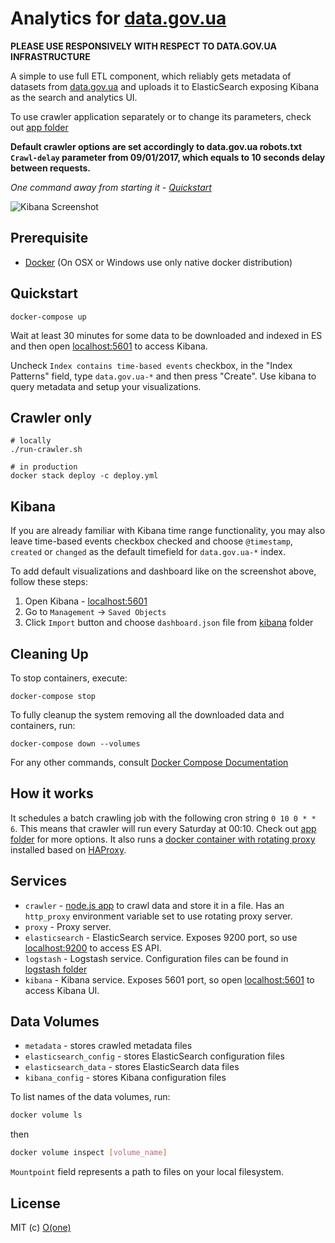 # Analytics for [data.gov.ua](http://data.gov.ua)

**PLEASE USE RESPONSIVELY WITH RESPECT TO DATA.GOV.UA INFRASTRUCTURE**

A simple to use full ETL component, which reliably gets metadata of datasets from [data.gov.ua](http://data.gov.ua) and uploads it to ElasticSearch exposing Kibana as the search and analytics UI.

To use crawler application separately or to change its parameters, check out [app folder](app)

**Default crawler options are set accordingly to data.gov.ua robots.txt `Crawl-delay` parameter from 09/01/2017, which equals to 10 seconds delay between requests.**

*One command away from starting it - [Quickstart](#quickstart)*

![Kibana Screenshot](https://api.monosnap.com/rpc/file/download?id=f2EPnW1yAmsV7kbzLvoGczlmkXOo0e)

## Prerequisite
* [Docker](https://www.docker.com/products/docker) (On OSX or Windows use only native docker distribution)

## Quickstart

```
docker-compose up
```

Wait at least 30 minutes for some data to be downloaded and indexed in ES and then open [localhost:5601](http://localhost:5601) to access Kibana.

Uncheck `Index contains time-based events` checkbox, in the "Index Patterns" field, type `data.gov.ua-*` and then press "Create". Use kibana to query metadata and setup your visualizations.

## Crawler only


```
# locally
./run-crawler.sh

# in production
docker stack deploy -c deploy.yml
```

## Kibana

If you are already familiar with Kibana time range functionality, you may also leave time-based events checkbox checked and choose `@timestamp`, `created` or `changed` as the default timefield for `data.gov.ua-*` index.

To add default visualizations and dashboard like on the screenshot above, follow these steps:

1. Open Kibana - [localhost:5601](http://localhost:5601)
2. Go to `Management` -> `Saved Objects`
3. Click `Import` button and choose `dashboard.json` file from [kibana](kibana) folder

## Cleaning Up

To stop containers, execute:
```
docker-compose stop
```

To fully cleanup the system removing all the downloaded data and containers, run:

```
docker-compose down --volumes
```

For any other commands, consult [Docker Compose Documentation](https://docs.docker.com/compose/)

## How it works

It schedules a batch crawling job with the following cron string `0 10 0 * * 6`. This means that crawler will run every Saturday at 00:10. Check out [app folder](app) for more options. It also runs a [docker container with rotating proxy](https://github.com/mattes/rotating-proxy) installed based on [HAProxy](http://www.haproxy.org/).

## Services

* `crawler` - [node.js app](app) to crawl data and store it in a file. Has an `http_proxy` environment variable set to use rotating proxy server.
* `proxy` - Proxy server.
* `elasticsearch` - ElasticSearch service. Exposes 9200 port, so use [localhost:9200](http://localhost:9200) to access ES API.
* `logstash` - Logstash service. Configuration files can be found in [logstash folder](logstash)
* `kibana` - Kibana service. Exposes 5601 port, so open [localhost:5601](http://localhost:5601) to access Kibana UI.

## Data Volumes

* `metadata` - stores crawled metadata files
* `elasticsearch_config` - stores ElasticSearch configuration files
* `elasticsearch_data` - stores ElasticSearch data files
* `kibana_config` - stores Kibana configuration files

To list names of the data volumes, run:

```sh
docker volume ls
```

then

```sh
docker volume inspect [volume_name]
```

`Mountpoint` field represents a path to files on your local filesystem.

## License

MIT (c) [O(one)](http://oone.tech)
